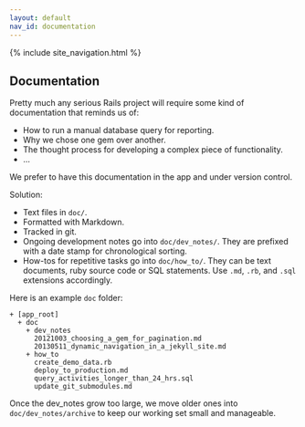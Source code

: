 ```yaml
---
layout: default
nav_id: documentation
---
```


<div class="page-header">
  {% include site_navigation.html %}
  <h2>Documentation</h2>
</div>

Pretty much any serious Rails project will require some kind of documentation
that reminds us of:

* How to run a manual database query for reporting.
* Why we chose one gem over another.
* The thought process for developing a complex piece of functionality.
* ...

We prefer to have this documentation in the app and under version control.

Solution:

* Text files in `doc/`.
* Formatted with Markdown.
* Tracked in git.
* Ongoing development notes go into `doc/dev_notes/`. They are prefixed with
  a date stamp for chronological sorting.
* How-tos for repetitive tasks go into `doc/how_to/`. They can be text documents,
  ruby source code or SQL statements. Use `.md`, `.rb`, and `.sql` extensions
  accordingly.

Here is an example `doc` folder:

```
+ [app_root]
  + doc
    + dev_notes
      20121003_choosing_a_gem_for_pagination.md
      20130511_dynamic_navigation_in_a_jekyll_site.md
    + how_to
      create_demo_data.rb
      deploy_to_production.md
      query_activities_longer_than_24_hrs.sql
      update_git_submodules.md
```

Once the dev_notes grow too large, we move older ones into `doc/dev_notes/archive`
to keep our working set small and manageable.
